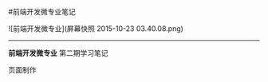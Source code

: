 #前端开发微专业笔记

![前端开发微专业](屏幕快照 2015-10-23 03.40.08.png)


---

**前端开发微专业** 第二期学习笔记


<a name = "Page"/>页面制作 

